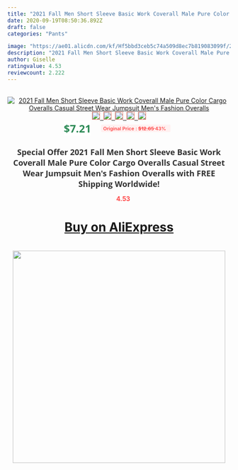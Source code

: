 ```yaml
---
title: "2021 Fall Men Short Sleeve Basic Work Coverall Male Pure Color Cargo Overalls Casual Street Wear Jumpsuit Men's Fashion Overalls"
date: 2020-09-19T08:50:36.892Z
draft: false
categories: "Pants"

image: "https://ae01.alicdn.com/kf/Hf5bbd3ceb5c74a509d8ec7b819083099f/2021-Fall-Men-Short-Sleeve-Basic-Work-Coverall-Male-Pure-Color-Cargo-Overalls-Casual-Street-Wear.jpg"
description: "2021 Fall Men Short Sleeve Basic Work Coverall Male Pure Color Cargo Overalls Casual Street Wear Jumpsuit Men's Fashion Overalls"
author: Giselle
ratingvalue: 4.53
reviewcount: 2.222
---
```

<br>
<div style="text-align: center;">
<a href="https://s.click.aliexpress.com/e/_9jT833" target="_blank" rel="nofollow noopener noreferrer"><img alt="2021 Fall Men Short Sleeve Basic Work Coverall Male Pure Color Cargo Overalls Casual Street Wear Jumpsuit Men's Fashion Overalls" class="magnifier-image" src="https://ae01.alicdn.com/kf/Hf5bbd3ceb5c74a509d8ec7b819083099f/2021-Fall-Men-Short-Sleeve-Basic-Work-Coverall-Male-Pure-Color-Cargo-Overalls-Casual-Street-Wear.jpg_640x640.jpg">
<br>
<img style="border:1px solid salmon" src="https://ae01.alicdn.com/kf/Hf5bbd3ceb5c74a509d8ec7b819083099f/2021-Fall-Men-Short-Sleeve-Basic-Work-Coverall-Male-Pure-Color-Cargo-Overalls-Casual-Street-Wear.jpg_120x120.jpg">&nbsp;&nbsp;<img style="border:1px solid salmon" src="https://ae01.alicdn.com/kf/H874c0f4e2d02432b9e1b1ba90329c609w/2021-Fall-Men-Short-Sleeve-Basic-Work-Coverall-Male-Pure-Color-Cargo-Overalls-Casual-Street-Wear.jpg_120x120.jpg">&nbsp;&nbsp;<img style="border:1px solid salmon" src="https://ae01.alicdn.com/kf/H099fbffb7f3a4edea02d94c8a94c4140m/2021-Fall-Men-Short-Sleeve-Basic-Work-Coverall-Male-Pure-Color-Cargo-Overalls-Casual-Street-Wear.jpg_120x120.jpg">&nbsp;&nbsp;<img style="border:1px solid salmon" src="https://ae01.alicdn.com/kf/H6486403a825f4da8be93f8744758b7b4k/2021-Fall-Men-Short-Sleeve-Basic-Work-Coverall-Male-Pure-Color-Cargo-Overalls-Casual-Street-Wear.jpg_120x120.jpg">&nbsp;&nbsp;<img style="border:1px solid salmon" src="https://ae01.alicdn.com/kf/He21991d282d94dd688d3f4a2a4c6cd77v/2021-Fall-Men-Short-Sleeve-Basic-Work-Coverall-Male-Pure-Color-Cargo-Overalls-Casual-Street-Wear.jpg_120x120.jpg"></a></div><br0>
<div style="text-align: center;"><span style="background-color: white; border: 0px; box-sizing: border-box; color: seagreen; display: inline-block; font-family: &quot;open sans&quot; , &quot;arial&quot; , &quot;helvetica&quot; , sans-serif , &quot;heiti&quot;; font-size: 24px; font-stretch: inherit; font-weight: 700; line-height: inherit; margin: 0px 10px 0px 0px; padding: 0px; vertical-align: middle;">$7.21 </span>
<span style="background: rgb(255 , 241 , 241); border-radius: 3px; border: 0px; box-sizing: border-box; color: #ff4747; display: inline-block; font-family: inherit; font-size: 12px; font-stretch: inherit; font-style: inherit; font-variant: inherit; font-weight: 600; line-height: inherit; margin: 0px; padding: 2px 5px; transform: scale(0.9); vertical-align: middle;">Original Price : <b style="text-decoration: line-through;">$12.65 </b> 43%&nbsp;&nbsp;</span></div>
<h1 style="color: #333333; display: inline-block; font-family: &quot;open sans&quot; , &quot;arial&quot; , &quot;helvetica&quot; , sans-serif , &quot;heiti&quot;; font-size: 18px; font-stretch: inherit; font-weight: 700; text-align: center;">Special Offer 2021 Fall Men Short Sleeve Basic Work Coverall Male Pure Color Cargo Overalls Casual Street Wear Jumpsuit Men's Fashion Overalls with FREE Shipping Worldwide!</h1>
<div style="color: #ff4747; text-align: center;">
<img src="https://4.bp.blogspot.com/-M0ZcTcb-5uY/XleCXlxnR4I/AAAAAAAAAEc/OrjgMkXV1oMQFaCRZj5HQwOCBcu3w1FegCPcBGAYYCw/s1600/star.png" style="height: 15px;">&nbsp;<b>4.53</b></div>
<div class="button_cont" align="center"><a class="buynow_a" href="https://s.click.aliexpress.com/e/_9jT833" target="_blank" rel="nofollow noopener noreferrer"><H1>Buy on AliExpress</H1></a></div><br>
<div class="separator" style="clear: both; text-align: center;">
<img src="https://lh3.googleusercontent.com/-pTy5HemUv9M/XlePHvY0dAI/AAAAAAAAAE4/0nX5iRUoIWY8eMW9Dpxeirr157OZliDIgCLcBGAsYHQ/s1600/badge.gif" width="480">
</div>
